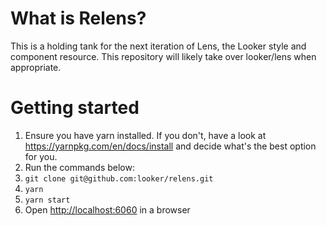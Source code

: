 # What is Relens?

This is a holding tank for the next iteration of Lens, the Looker style and component resource. This repository will likely take over looker/lens when appropriate. 

# Getting started

1. Ensure you have yarn installed. If you don't, have a look at https://yarnpkg.com/en/docs/install and decide what's the best option for you.
1. Run the commands below:
1. `git clone git@github.com:looker/relens.git` 
1. `yarn`
1. `yarn start`
1. Open [http://localhost:6060](http://localhost:6060) in a browser
